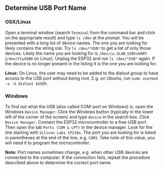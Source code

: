 ## Determine USB Port Name

### OSX/Linux

Open a terminal window (search `Terminal` from the command bar and click on the appropriate result) and type `ls /dev` at the prompt. You will be presented with a long list of device names. The one you are looking for likely contains the string `USB`. Try `ls /dev/*USB*` to get a list of only those devices. Likely the name you are looking for is `/dev/cu.SLAB_USBtoUART` (`/dev/ttyUSB0` on Linux). Unplug the ESP32 and run `ls /dev/*USB*` again. If the device is no longer present in the listing it is the one you are looking for.

**Linux:** On Linux, the user may need to be added to the dialout group to have access to the USB port without being root. E.g. on Ubuntu, run `sudo usermod -a -G dialout $USER`.

### Windows

To find out what the USB (also called COM-port on Windows) is, open the Windows `Device Manager`. Click the Windows button (typically in the lower left of the corner of the screen) and type `device` in the search box. Click `Device Manager`. Connect the ESP32 microcontroller to a free USB port. Then open the tab `Ports (COM & LPT)` in the device manager. Look for the line starting with `Silicon Labs CP210x`. The port you are looking for is listed in parentheses at the end of the line, e.g. `COM3`. Take note of this value, you will need it to program the microcontroller.

**Note:** Port names sometimes change, e.g. when other USB devices are connected to the computer. If the connection fails, repeat the procedure described above to determine the correct port name.
